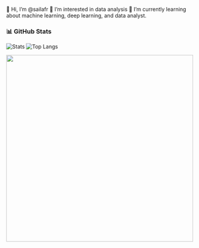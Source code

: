 👋 Hi, I’m @sailafr
👀 I’m interested in data analysis
🌱 I’m currently learning about machine learning, deep learning, and data analyst.

### 📊 GitHub Stats
![Stats](https://github-readme-stats.vercel.app/api?username=sailafr&show_icons=true&theme=transparent)
![Top Langs](https://github-readme-stats.vercel.app/api/top-langs/?username=sailafr&layout=compact&theme=transparent)

<img src="https://media.giphy.com/media/L1R1tvI9svkIWwpVYr/giphy.gif" width="500" style="background:transparent;"/>

<!---
sailafr/sailafr is a ✨ special ✨ repository because its `README.md` (this file) appears on your GitHub profile.
You can click the Preview link to take a look at your changes.
--->
